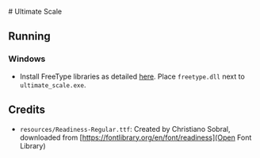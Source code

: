 ﻿﻿# Ultimate Scale## Running### Windows- Install FreeType libraries as detailed [here](https://github.com/PistonDevelopers/freetype-sys). Place `freetype.dll` next to `ultimate_scale.exe`.## Credits- `resources/Readiness-Regular.ttf`: Created by Christiano Sobral, downloaded from [https://fontlibrary.org/en/font/readiness](Open Font Library)